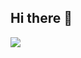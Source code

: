 ## Hi there 👋
![](https://github-readme-stats.vercel.app/api/top-langs?username=yukimura-manase&show_icons=true&locale=en&layout=compact)

<!--! ### Include private repo
[github-readme-stats](https://github-readme-stats-clone-sekshow.vercel.app/api/top-langs/?username=sekshow&layout=compact) -->
<!-- 参考URL:https://qiita.com/SNQ-2001/items/2464ab0fe8e0bb57ab92 -->

<!--
**sekshow/sekshow** is a ✨ _special_ ✨ repository because its `README.md` (this file) appears on your GitHub profile.

Here are some ideas to get you started:

- 🔭 I’m currently working on ...
- 🌱 I’m currently learning ...
- 👯 I’m looking to collaborate on ...
- 🤔 I’m looking for help with ...
- 💬 Ask me about ...
- 📫 How to reach me: ...
- 😄 Pronouns: ...
- ⚡ Fun fact: ...
-->

